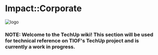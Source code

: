# Impact::Corporate

![logo](https://user-images.githubusercontent.com/9198668/103220584-8fe60480-495b-11eb-91c8-80ccb27aef16.png)

### NOTE: Welcome to the TechUp wiki! This section will be used for technical reference on TIOF's TechUp project and is currently a work in progress.
